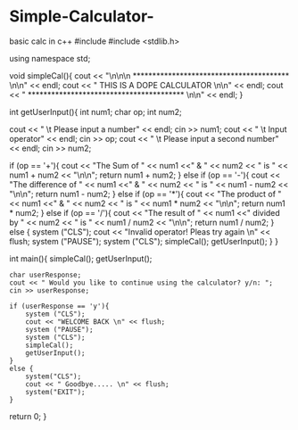 # Simple-Calculator-
basic calc in c++
#include <iostream>
#include <stdlib.h>

using namespace std;

void simpleCal(){
    cout << "\n\n\n **************************************** \n\n" << endl;
    cout << "      THIS IS A DOPE CALCULATOR \n\n" << endl;
    cout << " **************************************** \n\n" << endl;
}

int getUserInput(){
   int num1;
   char op;
   int num2;

   cout << " \t Please input a number" << endl;
   cin >> num1;
   cout << " \t Input operator" << endl;
   cin >> op;
   cout << " \t Please input a second number" << endl;
   cin >> num2;

   if (op == '+'){
        cout << "The Sum of " << num1 <<" & " << num2 << " is " << num1 + num2 << "\n\n";
        return num1 + num2;
    }
    else if (op == '-'){
        cout << "The difference of " << num1 <<" & " << num2 << " is " << num1 - num2 << "\n\n";
        return num1 - num2;
    }
    else if (op == '*'){
        cout << "The product of " << num1 <<" & " << num2 << " is " << num1 * num2 << "\n\n";
        return num1 * num2;
    }
    else if (op == '/'){
        cout << "The result of " << num1 <<" divided by " << num2 << " is " << num1 / num2 << "\n\n";
        return num1 / num2;
    }
    else {
        system ("CLS");
        cout << "Invalid operator! Pleas try again \n" << flush;
        system ("PAUSE");
        system ("CLS");
        simpleCal();
        getUserInput();
    }
}


int main(){
    simpleCal();
    getUserInput();

    char userResponse;
    cout << " Would you like to continue using the calculator? y/n: ";
    cin >> userResponse;

    if (userResponse == 'y'){
        system ("CLS");
        cout << "WELCOME BACK \n" << flush;
        system ("PAUSE");
        system ("CLS");
        simpleCal();
        getUserInput();
    }
    else {
        system("CLS");
        cout << " Goodbye..... \n" << flush;
        system("EXIT");
    }

return 0;
}

